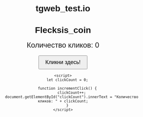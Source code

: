 # tgweb_test.io
<!DOCTYPE html>
<html lang="en">
<head>
    <meta charset="UTF-8">
    <meta name="viewport" content="width=device-width, initial-scale=1.0">
    <title>Clicker</title>
    <style>
        body {
            font-family: Arial, sans-serif;
            text-align: center;
        }
        #clickCount {
            font-size: 24px;
            margin-bottom: 20px;
        }
        #clickButton {
            padding: 10px 20px;
            font-size: 18px;
            cursor: pointer;
        }
    </style>
</head>
<body>
    <h1>Flecksis_coin</h1>
    <div id="clickCount">Количество кликов: 0</div>
    <button id="clickButton" onclick="incrementClick()">Кликни здесь!</button>

    <script>
        let clickCount = 0;

        function incrementClick() {
            clickCount++;
            document.getElementById("clickCount").innerText = "Количество кликов: " + clickCount;
        }
    </script>
</body>
</html>
